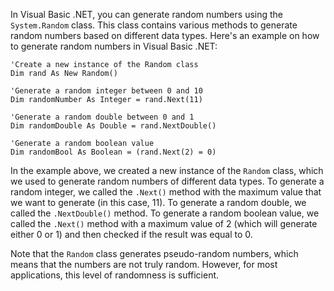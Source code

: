 In Visual Basic .NET, you can generate random numbers using the `System.Random` class. This class contains various methods to generate random numbers based on different data types. Here's an example on how to generate random numbers in Visual Basic .NET:

```vb.net
'Create a new instance of the Random class
Dim rand As New Random()

'Generate a random integer between 0 and 10
Dim randomNumber As Integer = rand.Next(11)

'Generate a random double between 0 and 1
Dim randomDouble As Double = rand.NextDouble()

'Generate a random boolean value
Dim randomBool As Boolean = (rand.Next(2) = 0)
```

In the example above, we created a new instance of the `Random` class, which we used to generate random numbers of different data types. To generate a random integer, we called the `.Next()` method with the maximum value that we want to generate (in this case, 11). To generate a random double, we called the `.NextDouble()` method. To generate a random boolean value, we called the `.Next()` method with a maximum value of 2 (which will generate either 0 or 1) and then checked if the result was equal to 0.

Note that the `Random` class generates pseudo-random numbers, which means that the numbers are not truly random. However, for most applications, this level of randomness is sufficient.